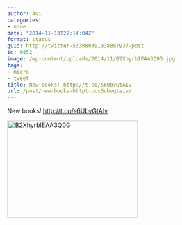 ```yaml
---
author: Avi
categories:
- none
date: "2014-11-13T22:14:04Z"
format: status
guid: http://twitter-533080391838887937-post
id: 9852
image: /wp-content/uploads/2014/11/B2XhyrbIEAA3Q0G.jpg
tags:
- micro
- tweet
title: New books! http://t.co/s6UbvGtAIv
url: /post/new-books-httpt-cos6ubvgtaiv/
---
```

New books! http://t.co/s6UbvGtAIv

<img width="300" height="224" src="http://aviflax.com/wp-content/uploads/2014/11/B2XhyrbIEAA3Q0G-300x224.jpg" class="attachment-medium" alt="B2XhyrbIEAA3Q0G" />